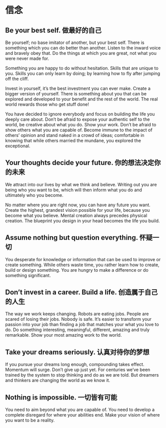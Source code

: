 # 信念

## Be your best self. 做最好的自己
Be yourself; no base imitator of another, but your best self. There is something which you can do better than another.
Listen to the inward voice and bravely obey that. Do the things at which you are great, not what you were never made for.

Something you are happy to do without hesitation. Skills that are unique to you.
Skills you can only learn by doing; by learning how to fly after jumping off the cliff.

Invest in yourself, it’s the best investment you can ever make. Create a bigger version of yourself.
There is something about you that can be explored and developed to your benefit and the rest of the world.
The real world rewards those who get stuff done!

You have decided to ignore everybody and focus on building the life you deeply care about.
Don’t be afraid to expose your authentic self to the world, be creative about what you do.
Show your work. Don’t be afraid to show others what you are capable of.
Become immune to the impact of others’ opinion and stand naked in a crowd of ideas; comfortable in knowing that while others married the mundane, you explored the exceptional.

## Your thoughts decide your future. 你的想法决定你的未来
We attract into our lives by what we think and believe.
Writing out you are being who you want to be, which will then inform what you do and ultimately who you become.

No matter where you are right now, you can have any future you want.
Create the highest, grandest vision possible for your life, because you become what you believe.
Mental creation always precedes physical creation. The blueprint you design in your head becomes the life you build.

## Assume nothing but question everything. 怀疑一切
You desperate for knowledge or information that can be used to improve or create something.
While others waste time, you rather learn how to create, build or design something.
You are hungry to make a difference or do something significant.

## Don’t invest in a career. Build a life. 创造属于自己的人生
The way we work keeps changing. Robots are eating jobs. People are scared of losing their jobs. Nobody is safe. 
It’s easier to transform your passion into your job than finding a job that matches your what you love to do. 
Do something interesting, meaningful, different, amazing and truly remarkable. Show your most amazing work to the world.

## Take your dreams seriously. 认真对待你的梦想
If you pursue your dreams long enough, compounding takes effect. Momentum will surge. Don’t give up just yet.
For centuries we’ve been trained by the system to stop thinking and do as we are told.
But dreamers and thinkers are changing the world as we know it.

## Nothing is impossible. 一切皆有可能
You need to aim beyond what you are capable of.
You need to develop a complete disregard for where your abilities end.
Make your vision of where you want to be a reality.
